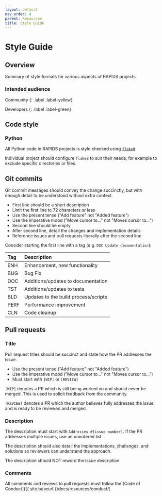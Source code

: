 ```yaml
---
layout: default
nav_order: 4
parent: Resources
title: Style Guide
---
```


# Style Guide

## Overview

Summary of style formats for various aspects of RAPIDS projects.

### Intended audience

Community
{: .label .label-yellow}

Developers
{: .label .label-green}

## Code style

### Python

All Python code in RAPIDS projects is style checked using [`flake8`](https://github.com/PyCQA/flake8)

Individual project should configure `flake8` to suit their needs, for example to exclude specific directories or files.

## Git commits

Git commit messages should convey the change succinctly, but with enough detail to be understood without extra context.

- First line should be a short description
- Limit the first line to 72 characters or less
- Use the present tense ("Add feature" not "Added feature")
- Use the imperative mood ("Move cursor to..." not "Moves cursor to...")
- Second line should be empty
- After second line, detail the changes and implementation details
- Reference issues and pull requests liberally after the second line

Consider starting the first line with a tag (e.g. `DOC Update documentation`):

| Tag  | Description                          |
|:-----|:-------------------------------------|
| ENH  | Enhancement, new functionality       |
| BUG  | Bug Fix                              |
| DOC  | Additions/updates to documentation   |
| TST  | Additions/updates to tests           |
| BLD  | Updates to the build process/scripts |
| PERF | Performance improvement              |
| CLN  | Code cleanup                         |

## Pull requests

### Title

Pull request titles should be succinct and state how the PR addresses the issue.

- Use the present tense ("Add feature" not "Added feature")
- Use the imperative mood ("Move cursor to..." not "Moves cursor to...")
- Must start with `[WIP]` or `[REVIEW]`

`[WIP]` denotes a PR which is still being worked on and should never be merged. This is used to solicit feedback from the community.

`[REVIEW]` denotes a PR which the author believes fully addresses the issue and is ready to be reviewed and merged.

### Description

The description must start with `Addresses #[issue number]`. If the PR addresses multiple issues, use an unordered list.

The description should also detail the implementations, challenges, and solutions so reviewers can understand the approach.

The description should NOT reword the issue description.

### Comments

All comments and reviews to pull requests must follow the [Code of Conduct]({{ site.baseurl }}docs/resources/conduct/)
